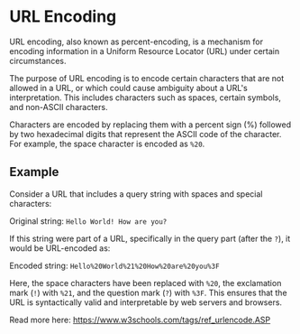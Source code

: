 # URL Encoding

URL encoding, also known as percent-encoding, is a mechanism for encoding information in a Uniform Resource Locator (URL) under certain circumstances.

The purpose of URL encoding is to encode certain characters that are not allowed in a URL, or which could cause ambiguity about a URL's interpretation. This includes characters such as spaces, certain symbols, and non-ASCII characters.

Characters are encoded by replacing them with a percent sign (%) followed by two hexadecimal digits that represent the ASCII code of the character. For example, the space character is encoded as `%20`.

## Example

Consider a URL that includes a query string with spaces and special characters:

Original string: `Hello World! How are you?`

If this string were part of a URL, specifically in the query part (after the `?`), it would be URL-encoded as:

Encoded string: `Hello%20World%21%20How%20are%20you%3F`

Here, the space characters have been replaced with `%20`, the exclamation mark (`!`) with `%21`, and the question mark (`?`) with `%3F`. This ensures that the URL is syntactically valid and interpretable by web servers and browsers.


Read more here:
https://www.w3schools.com/tags/ref_urlencode.ASP
